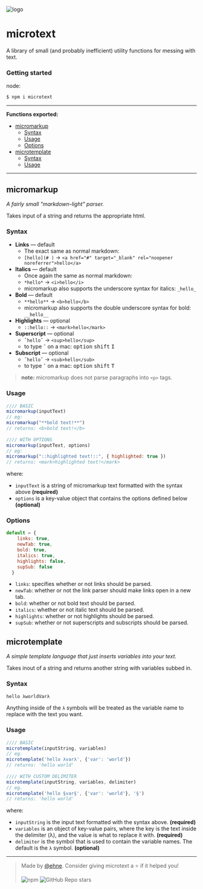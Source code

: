   
  
<p>
  <img alt="logo" src="https://gitcdn.xyz/repo/ehne/microtext/main/assets/microtext.png" align="center" />
</p>
  
#  microtext
  
A library of small (and probably inefficient) utility functions for messing with text.
  
###  Getting started
  
  
node:
```bash
$ npm i microtext
```
  
---
  
**Functions exported:**
  
  
- [micromarkup](#micromarkup )
  - [Syntax](#syntax )
  - [Usage](#usage )
  - [Options](#options )
- [microtemplate](#microtemplate )
  - [Syntax](#syntax-1 )
  - [Usage](#usage-1 )
  
---
  
##  micromarkup
  
*A fairly small "markdown-light" parser.*
  
Takes input of a string and returns the appropriate html.
  
###  Syntax
  
- **Links** — default
  - The exact same as normal markdown: 
  - `[hello](# )` → `<a href="#" target="_blank" rel="noopener noreferrer">hello</a>`
- **Italics** — default
  - Once again the same as normal markdown:
  - `*hello*` → `<i>hello</i>`
  - micromarkup also supports the underscore syntax for italics: `_hello_`
- **Bold** — default
  - `**hello**` → `<b>hello</b>`
  - micromarkup also supports the double underscore syntax for bold: `__hello__`
- **Highlights** — optional
  - `::hello::` → `<mark>hello</mark>`
- **Superscript** — optional
  - `ˆhelloˆ` → `<sup>hello</sup>`
  - to type `ˆ` on a mac: <kbd>option</kbd> <kbd>shift</kbd> <kbd>I</kbd>
- **Subscript** — optional
  - `ˇhelloˇ` → `<sub>hello</sub>`
  - to type `ˇ` on a mac: <kbd>option</kbd> <kbd>shift</kbd> <kbd>T</kbd>
  
> **note:** micromarkup does not parse paragraphs into `<p>` tags.
  
###  Usage
  
  
```js
//// BASIC
micromarkup(inputText)
// eg:
micromarkup("**bold text!**")
// returns: <b>bold text!</b>
  
//// WITH OPTIONS
micromarkup(inputText, options)
// eg:
micromarkup("::highlighted text!::", { highlighted: true })
// returns: <mark>highlighted text!</mark>
```
  
where:
- `inputText` is a string of micromarkup text formatted with the syntax above **(required)**
- `options` is a key-value object that contains the options defined below **(optional)**
  
###  Options
  
```js
default = {
    links: true,
    newTab: true,
    bold: true,
    italics: true,
    highlights: false,
    supSub: false
  }
```
- `links`: specifies whether or not links should be parsed.
- `newTab`: whether or not the link parser should make links open in a new tab.
- `bold`: whether or not bold text should be parsed.
- `italics`: whether or not italic text should be parsed.
- `highlights`: whether or not highlights should be parsed.
- `supSub`: whether or not superscripts and subscripts should be parsed.
  
  
##  microtemplate
  
*A simple template language that just inserts variables into your text.*
  
Takes inout of a string and returns another string with variables subbed in.
  
###  Syntax
  
```txt
hello λworldVarλ
```
Anything inside of the `λ` symbols will be treated as the variable name to replace with the text you want.
  
###  Usage
  
```js
//// BASIC
microtemplate(inputString, variables)
// eg.
microtemplate('hello λvarλ', {'var': 'world'})
// returns: 'hello world'
  
//// WITH CUSTOM DELIMITER
microtemplate(inputString, variables, delimiter)
// eg.
microtemplate('hello §var§', {'var': 'world'}, '§')
// returns: 'hello world'
```
where:
- `inputString` is the input text formatted with the syntax above. **(required)**
- `variables` is an object of key-value pairs, where the key is the text inside the delimiter (λ), and the value is what to replace it with. **(required)**
- `delimiter` is the symbol that is used to contain the variable names. The default is the `λ` symbol. **(optional)**
  
---
> Made by [@ehne](https://github.com/ehne ). Consider giving microtext a ⭐️ if it helped you!
> 
> ![npm](https://img.shields.io/npm/v/microtext ) ![GitHub Repo stars](https://img.shields.io/github/stars/ehne/microtext?style=social )
  